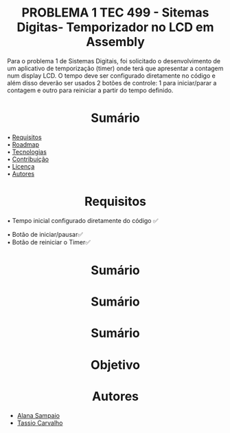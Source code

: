 <h1 align="center"> PROBLEMA 1 TEC 499 - Sitemas Digitas- Temporizador no LCD em Assembly </h1> 
Para o problema 1 de Sistemas Digitais, foi solicitado o desenvolvimento de um aplicativo de temporização (timer) 
onde terá que apresentar a contagem num display LCD. O tempo deve ser configurado diretamente no código e além disso
deverão ser usados 2 botões de controle: 1 para iniciar/parar a contagem e outro para reiniciar a partir do tempo definido.
 

<h1 align="center"> Sumário </h1>  

• <a href="#Requisitos">Requisitos</a>  
• <a href="#roadmap">Roadmap</a>  
• <a href="#tecnologias">Tecnologias</a>  
• <a href="#contribuicao">Contribuição</a>  
• <a href="#licenc-a">Licença</a>  
• <a href="#Autores">Autores</a>  

<h1 align="center">Requisitos</h1> 
• Tempo inicial configurado diretamente do código ✅  

• Botão de iniciar/pausar✅  
• Botão de reiniciar o Timer✅  

<h1 align="center"> Sumário </h1> 

<h1 align="center"> Sumário </h1> 


<h1 align="center"> Sumário </h1> 

<h1 align="center">Objetivo</h1>

<h1 align="center">Autores</h1>  

* <a href="https://github.com/AlanaSampaio">Alana Sampaio</a>  
* <a href="https://github.com/tassiocarvalho">Tassio Carvalho</a>
